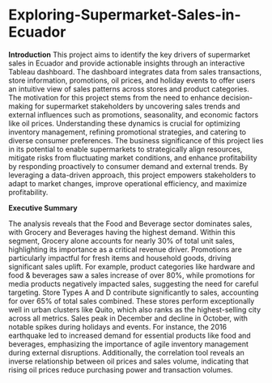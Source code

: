 # Exploring-Supermarket-Sales-in-Ecuador
**Introduction**
This project aims to identify the key drivers of supermarket sales in Ecuador and provide actionable insights through an interactive Tableau dashboard. The dashboard integrates data from sales transactions, store information, promotions, oil prices, and holiday events to offer users an intuitive view of sales patterns across stores and product categories. The motivation for this project stems from the need to enhance decision-making for supermarket stakeholders by uncovering sales trends and external influences such as promotions, seasonality, and economic factors like oil prices. Understanding these dynamics is crucial for optimizing inventory management, refining promotional strategies, and catering to diverse consumer preferences. The business significance of this project lies in its potential to enable supermarkets to strategically align resources, mitigate risks from fluctuating market conditions, and enhance profitability by responding proactively to consumer demand and external trends. By leveraging a data-driven approach, this project empowers stakeholders to adapt to market changes, improve operational efficiency, and maximize profitability.

**Executive Summary**


The analysis reveals that the Food and Beverage sector dominates sales, with Grocery and Beverages having the highest demand. Within this segment, Grocery alone accounts for nearly 30% of total unit sales, highlighting its importance as a critical revenue driver. Promotions are particularly impactful for fresh items and household goods, driving significant sales uplift. For example, product categories like hardware and food & beverages saw a sales increase of over 80%, while promotions for media products negatively impacted sales, suggesting the need for careful targeting. Store Types A and D contribute significantly to sales, accounting for over 65% of total sales combined. These stores perform exceptionally well in urban clusters like Quito, which also ranks as the highest-selling city across all metrics. Sales peak in December and decline in October, with notable spikes during holidays and events. For instance, the 2016 earthquake led to increased demand for essential products like food and beverages, emphasizing the importance of agile inventory management during external disruptions. Additionally, the correlation tool reveals an inverse relationship between oil prices and sales volume, indicating that rising oil prices reduce purchasing power and transaction volumes.



